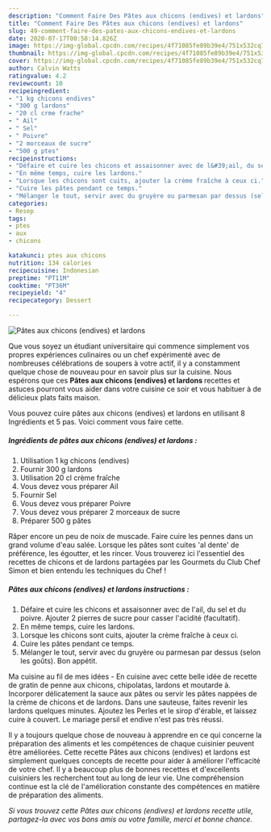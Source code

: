 ```yaml
---
description: "Comment Faire Des Pâtes aux chicons (endives) et lardons"
title: "Comment Faire Des Pâtes aux chicons (endives) et lardons"
slug: 49-comment-faire-des-pates-aux-chicons-endives-et-lardons
date: 2020-07-17T00:58:14.826Z
image: https://img-global.cpcdn.com/recipes/4f71085fe89b39e4/751x532cq70/pates-aux-chicons-endives-et-lardons-photo-principale-de-la-recette.jpg
thumbnail: https://img-global.cpcdn.com/recipes/4f71085fe89b39e4/751x532cq70/pates-aux-chicons-endives-et-lardons-photo-principale-de-la-recette.jpg
cover: https://img-global.cpcdn.com/recipes/4f71085fe89b39e4/751x532cq70/pates-aux-chicons-endives-et-lardons-photo-principale-de-la-recette.jpg
author: Calvin Watts
ratingvalue: 4.2
reviewcount: 10
recipeingredient:
- "1 kg chicons endives"
- "300 g lardons"
- "20 cl crme frache"
- " Ail"
- " Sel"
- " Poivre"
- "2 morceaux de sucre"
- "500 g ptes"
recipeinstructions:
- "Défaire et cuire les chicons et assaisonner avec de l&#39;ail, du sel et du poivre. Ajouter 2 pierres de sucre pour casser l&#39;acidité (facultatif)."
- "En même temps, cuire les lardons."
- "Lorsque les chicons sont cuits, ajouter la crème fraîche à ceux ci."
- "Cuire les pâtes pendant ce temps."
- "Mélanger le tout, servir avec du gruyère ou parmesan par dessus (selon les goûts). Bon appétit."
categories:
- Resep
tags:
- ptes
- aux
- chicons

katakunci: ptes aux chicons 
nutrition: 134 calories
recipecuisine: Indonesian
preptime: "PT11M"
cooktime: "PT36M"
recipeyield: "4"
recipecategory: Dessert

---
```



![Pâtes aux chicons (endives) et lardons](https://img-global.cpcdn.com/recipes/4f71085fe89b39e4/751x532cq70/pates-aux-chicons-endives-et-lardons-photo-principale-de-la-recette.jpg)

Que vous soyez un étudiant universitaire qui commence simplement vos propres expériences culinaires ou un chef expérimenté avec de nombreuses célébrations de soupers à votre actif, il y a constamment quelque chose de nouveau pour en savoir plus sur la cuisine. Nous espérons que ces <strong> Pâtes aux chicons (endives) et lardons </strong> recettes et astuces pourront vous aider dans votre cuisine ce soir et vous habituer à de délicieux plats faits maison.

<!--inarticleads1-->

Vous pouvez cuire pâtes aux chicons (endives) et lardons en utilisant 8 Ingrédients et 5 pas. Voici comment vous faire cette.

##### Ingrédients de pâtes aux chicons (endives) et lardons :

1. Utilisation 1 kg chicons (endives)
1. Fournir 300 g lardons
1. Utilisation 20 cl crème fraîche
1. Vous devez vous préparer  Ail
1. Fournir  Sel
1. Vous devez vous préparer  Poivre
1. Vous devez vous préparer 2 morceaux de sucre
1. Préparer 500 g pâtes


Râper encore un peu de noix de muscade. Faire cuire les pennes dans un grand volume d&#39;eau salée. Lorsque les pâtes sont cuites &#39;al dente&#39; de préférence, les égoutter, et les rincer. Vous trouverez ici l&#39;essentiel des recettes de chicons et de lardons partagées par les Gourmets du Club Chef Simon et bien entendu les techniques du Chef ! 

<!--inarticleads2-->

##### Pâtes aux chicons (endives) et lardons instructions :

1. Défaire et cuire les chicons et assaisonner avec de l&#39;ail, du sel et du poivre. Ajouter 2 pierres de sucre pour casser l&#39;acidité (facultatif).
1. En même temps, cuire les lardons.
1. Lorsque les chicons sont cuits, ajouter la crème fraîche à ceux ci.
1. Cuire les pâtes pendant ce temps.
1. Mélanger le tout, servir avec du gruyère ou parmesan par dessus (selon les goûts). Bon appétit.


Ma cuisine au fil de mes idées - En cuisine avec cette belle idée de recette de gratin de penne aux chicons, chipolatas, lardons et moutarde à. Incorporer délicatement la sauce aux pâtes ou servir les pâtes nappées de la crème de chicons et de lardons. Dans une sauteuse, faites revenir les lardons quelques minutes. Ajoutez les Perles et le sirop d&#39;érable, et laissez cuire à couvert. Le mariage persil et endive n&#39;est pas très réussi. 

<!--inarticleads1-->

<p>
Il y a toujours quelque chose de nouveau à apprendre en ce qui concerne la préparation des aliments et les compétences de chaque cuisinier peuvent être améliorées. Cette recette Pâtes aux chicons (endives) et lardons est simplement quelques concepts de recette pour aider à améliorer l'efficacité de votre chef. Il y a beaucoup plus de bonnes recettes et d'excellents cuisiniers les recherchent tout au long de leur vie. Une compréhension continue est la clé de l'amélioration constante des compétences en matière de préparation des aliments.
</p>

<p>
<i>Si vous trouvez cette Pâtes aux chicons (endives) et lardons recette utile, partagez-la avec vos bons amis ou votre famille, merci et bonne chance.</i>
</p>
